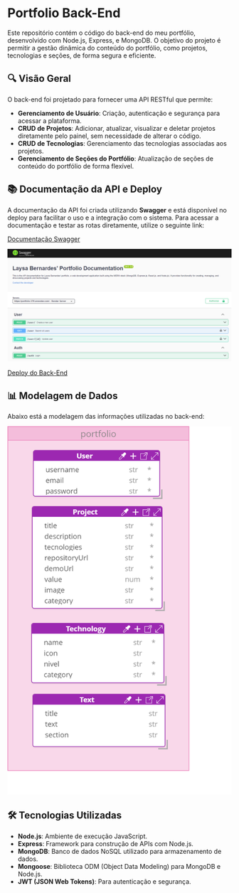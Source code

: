 # Portfolio Back-End

Este repositório contém o código do back-end do meu portfólio, desenvolvido com Node.js, Express, e MongoDB. O objetivo do projeto é permitir a gestão dinâmica do conteúdo do portfólio, como projetos, tecnologias e seções, de forma segura e eficiente.

## 🔍 Visão Geral

O back-end foi projetado para fornecer uma API RESTful que permite:
- **Gerenciamento de Usuário**: Criação, autenticação e segurança para acessar a plataforma.
- **CRUD de Projetos**: Adicionar, atualizar, visualizar e deletar projetos diretamente pelo painel, sem necessidade de alterar o código.
- **CRUD de Tecnologias**: Gerenciamento das tecnologias associadas aos projetos.
- **Gerenciamento de Seções do Portfólio**: Atualização de seções de conteúdo do portfólio de forma flexível.

## 📚 Documentação da API e Deploy 

A documentação da API foi criada utilizando **Swagger** e está disponível no deploy para facilitar o uso e a integração com o sistema. Para acessar a documentação e testar as rotas diretamente, utilize o seguinte link:

[Documentação Swagger](https://portfolio-37lf.onrender.com/doc/)

![Swagger](image.png)

[Deploy do Back-End](https://portfolio-37lf.onrender.com)

## 📊 Modelagem de Dados

Abaixo está a modelagem das informações utilizadas no back-end:

![Modelagem de Dados](diagrama.png)

## 🛠️ Tecnologias Utilizadas

- **Node.js**: Ambiente de execução JavaScript.
- **Express**: Framework para construção de APIs com Node.js.
- **MongoDB**: Banco de dados NoSQL utilizado para armazenamento de dados.
- **Mongoose**: Biblioteca ODM (Object Data Modeling) para MongoDB e Node.js.
- **JWT (JSON Web Tokens)**: Para autenticação e segurança.

